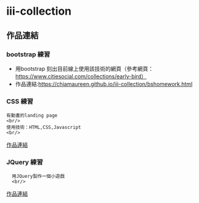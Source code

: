 # iii-collection


## 作品連結
### bootstrap 練習
  * 用bootstrap 刻出目前線上使用該技術的網頁（參考網頁：https://www.citiesocial.com/collections/early-bird）
   * 作品連結:https://chiamaureen.github.io/iii-collection/bshomework.html
  
  
### CSS 練習
    有動畫的landing page
    <br/>
    使用技術：HTML,CSS,Javascript
    <br/>
[作品連結](https://chiamaureen.github.io/iii-collection/landingpage/2.monster.html)

### JQuery 練習
      用JQuery製作一個小遊戲
      <br/>
[作品連結](https://chiamaureen.github.io/iii-collection/Jquery/2.jshomework.html)
